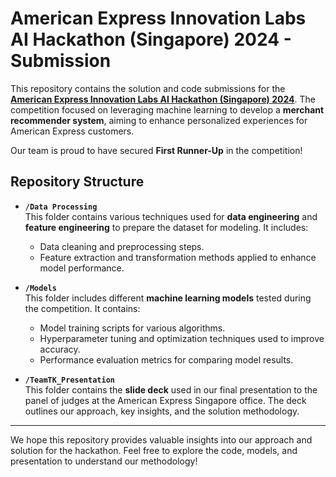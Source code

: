 # American Express Innovation Labs AI Hackathon (Singapore) 2024 - Submission

This repository contains the solution and code submissions for the **[American Express Innovation Labs AI Hackathon (Singapore) 2024](https://unstop.com/competitions/the-american-express-innovation-labs-ai-hackathon-singapore-2024-american-express-866005)**. The competition focused on leveraging machine learning to develop a **merchant recommender system**, aiming to enhance personalized experiences for American Express customers.

Our team is proud to have secured **First Runner-Up** in the competition!

## Repository Structure

- **`/Data Processing`**  
  This folder contains various techniques used for **data engineering** and **feature engineering** to prepare the dataset for modeling. It includes:
  - Data cleaning and preprocessing steps.
  - Feature extraction and transformation methods applied to enhance model performance.

- **`/Models`**  
  This folder includes different **machine learning models** tested during the competition. It contains:
  - Model training scripts for various algorithms.
  - Hyperparameter tuning and optimization techniques used to improve accuracy.
  - Performance evaluation metrics for comparing model results.

- **`/TeamTK_Presentation`**  
  This folder contains the **slide deck** used in our final presentation to the panel of judges at the American Express Singapore office. The deck outlines our approach, key insights, and the solution methodology.

---

We hope this repository provides valuable insights into our approach and solution for the hackathon. Feel free to explore the code, models, and presentation to understand our methodology!
